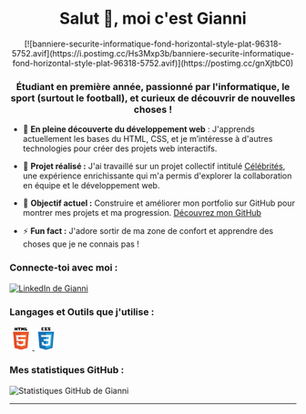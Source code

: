 <h1 align="center">Salut 👋, moi c'est Gianni</h1>

<p align="center">
 [![banniere-securite-informatique-fond-horizontal-style-plat-96318-5752.avif](https://i.postimg.cc/Hs3Mxp3b/banniere-securite-informatique-fond-horizontal-style-plat-96318-5752.avif)](https://postimg.cc/gnXjtbC0)
</p>

<h3 align="center">Étudiant en première année, passionné par l'informatique, le sport (surtout le football), et curieux de découvrir de nouvelles choses !</h3>

- 🌱 **En pleine découverte du développement web** : J'apprends actuellement les bases du HTML, CSS, et je m’intéresse à d'autres technologies pour créer des projets web interactifs.

- 🔭 **Projet réalisé :** J'ai travaillé sur un projet collectif intitulé [Célébrités](https://github.com/InnagBKI/Maes-Projet-), une expérience enrichissante qui m'a permis d'explorer la collaboration en équipe et le développement web.

- 📌 **Objectif actuel :** Construire et améliorer mon portfolio sur GitHub pour montrer mes projets et ma progression. [Découvrez mon GitHub](https://github.com/InnagBKI)

- ⚡ **Fun fact :** J'adore sortir de ma zone de confort et apprendre des choses que je ne connais pas !

<h3 align="left">Connecte-toi avec moi :</h3>
<p align="left">
<a href="https://linkedin.com/in/gianni-srt-786421337/" target="blank"><img align="center" src="https://raw.githubusercontent.com/rahuldkjain/github-profile-readme-generator/master/src/images/icons/Social/linked-in-alt.svg" alt="LinkedIn de Gianni" height="30" width="40" /></a>
</p>

<h3 align="left">Langages et Outils que j'utilise :</h3>
<p align="left"> 
  <a href="https://www.w3.org/html/" target="_blank" rel="noreferrer"> 
    <img src="https://raw.githubusercontent.com/devicons/devicon/master/icons/html5/html5-original-wordmark.svg" alt="HTML5" width="40" height="40"/> 
  </a> 
  <a href="https://www.w3schools.com/css/" target="_blank" rel="noreferrer"> 
    <img src="https://raw.githubusercontent.com/devicons/devicon/master/icons/css3/css3-original-wordmark.svg" alt="CSS3" width="40" height="40"/> 
  </a> 
</p>

<h3 align="left">Mes statistiques GitHub :</h3>
<p><img align="center" src="https://github-readme-stats.vercel.app/api/top-langs?username=innagbki&show_icons=true&locale=en&layout=compact" alt="Statistiques GitHub de Gianni" /></p>

---

